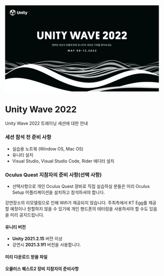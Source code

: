 ![](images/wave_log.png)

# Unity Wave 2022

Unity Wave 2022 트레이닝 세션에 대한 안내

### 세션 참석 전 준비 사항

- 실습용 노트북 (Window OS, Mac OS)
- 유니티 설치
- Visual Studio, Visual Studio Code, Rider 에디터 설치

### Oculus Quest 지참자의 준비 사항(선택 사항) 
- 선택사항으로 개인 Oculus Quest 장비로 직접 실습하실 분들은 미리 Oculus Setup 어플리케이션을 설치하고 참석하셔야 합니다.

강연장소의 리모델링으로 인해 Wifi가 제공되지 않습니다.
주최측에서 KT Egg를 제공할 예정이나 원할하지 않을 수 있기에
개인 핸드폰의 테터링을 사용하셔야 할 수도 있음을 미리 공지드립니다.

#### 유니티 버전
- **Unity 2021.2.15** 버전 이상
- 강연시 **2021.3.1f1** 버전을 사용합니다.

#### 미리 다운로드 받을 파일

#### 오큘러스 퀘스트2 장비 지참자의 준비사항


